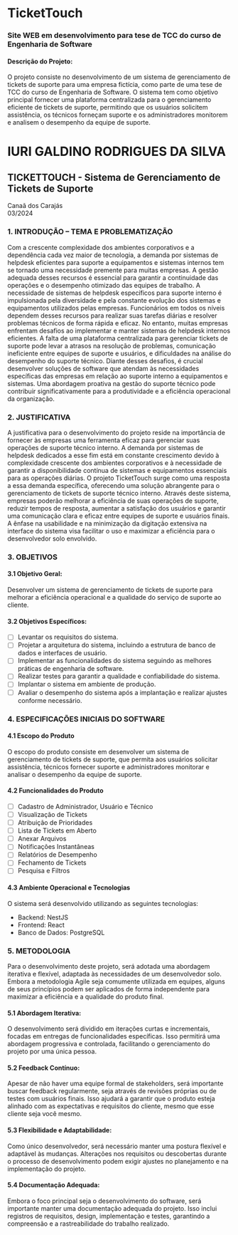 # TicketTouch
### Site WEB em desenvolvimento para tese de TCC do curso de Engenharia de Software

#### Descrição do Projeto:

O projeto consiste no desenvolvimento de um sistema de gerenciamento de tickets de suporte para uma empresa fictícia, como parte de uma tese de TCC do curso de Engenharia de Software. O sistema tem como objetivo principal fornecer uma plataforma centralizada para o gerenciamento eficiente de tickets de suporte, permitindo que os usuários solicitem assistência, os técnicos forneçam suporte e os administradores monitorem e analisem o desempenho da equipe de suporte.

# IURI GALDINO RODRIGUES DA SILVA

## TICKETTOUCH - Sistema de Gerenciamento de Tickets de Suporte

Canaã dos Carajás  
03/2024

### 1. INTRODUÇÃO – TEMA E PROBLEMATIZAÇÃO
Com a crescente complexidade dos ambientes corporativos e a dependência cada vez maior de tecnologia, a demanda por sistemas de helpdesk eficientes para suporte a equipamentos e sistemas internos tem se tornado uma necessidade premente para muitas empresas. A gestão adequada desses recursos é essencial para garantir a continuidade das operações e o desempenho otimizado das equipes de trabalho.
A necessidade de sistemas de helpdesk específicos para suporte interno é impulsionada pela diversidade e pela constante evolução dos sistemas e equipamentos utilizados pelas empresas. Funcionários em todos os níveis dependem desses recursos para realizar suas tarefas diárias e resolver problemas técnicos de forma rápida e eficaz.
No entanto, muitas empresas enfrentam desafios ao implementar e manter sistemas de helpdesk internos eficientes. A falta de uma plataforma centralizada para gerenciar tickets de suporte pode levar a atrasos na resolução de problemas, comunicação ineficiente entre equipes de suporte e usuários, e dificuldades na análise do desempenho do suporte técnico.
Diante desses desafios, é crucial desenvolver soluções de software que atendam às necessidades específicas das empresas em relação ao suporte interno a equipamentos e sistemas. Uma abordagem proativa na gestão do suporte técnico pode contribuir significativamente para a produtividade e a eficiência operacional da organização.

### 2. JUSTIFICATIVA
A justificativa para o desenvolvimento do projeto reside na importância de fornecer às empresas uma ferramenta eficaz para gerenciar suas operações de suporte técnico interno. A demanda por sistemas de helpdesk dedicados a esse fim está em constante crescimento devido à complexidade crescente dos ambientes corporativos e à necessidade de garantir a disponibilidade contínua de sistemas e equipamentos essenciais para as operações diárias.
O projeto TicketTouch surge como uma resposta a essa demanda específica, oferecendo uma solução abrangente para o gerenciamento de tickets de suporte técnico interno. Através deste sistema, empresas poderão melhorar a eficiência de suas operações de suporte, reduzir tempos de resposta, aumentar a satisfação dos usuários e garantir uma comunicação clara e eficaz entre equipes de suporte e usuários finais. A ênfase na usabilidade e na minimização da digitação extensiva na interface do sistema visa facilitar o uso e maximizar a eficiência para o desenvolvedor solo envolvido.

### 3. OBJETIVOS
#### 3.1 Objetivo Geral:
Desenvolver um sistema de gerenciamento de tickets de suporte para melhorar a eficiência operacional e a qualidade do serviço de suporte ao cliente.
#### 3.2 Objetivos Específicos:
- [ ] Levantar os requisitos do sistema.
- [ ] Projetar a arquitetura do sistema, incluindo a estrutura de banco de dados e interfaces de usuário.
- [ ] Implementar as funcionalidades do sistema seguindo as melhores práticas de engenharia de software.
- [ ] Realizar testes para garantir a qualidade e confiabilidade do sistema.
- [ ] Implantar o sistema em ambiente de produção.
- [ ] Avaliar o desempenho do sistema após a implantação e realizar ajustes conforme necessário.

### 4. ESPECIFICAÇÕES INICIAIS DO SOFTWARE
#### 4.1 Escopo do Produto
O escopo do produto consiste em desenvolver um sistema de gerenciamento de tickets de suporte, que permita aos usuários solicitar assistência, técnicos fornecer suporte e administradores monitorar e analisar o desempenho da equipe de suporte.
#### 4.2 Funcionalidades do Produto
- [ ] Cadastro de Administrador, Usuário e Técnico
- [ ] Visualização de Tickets
- [ ] Atribuição de Prioridades
- [ ] Lista de Tickets em Aberto
- [ ] Anexar Arquivos
- [ ] Notificações Instantâneas
- [ ] Relatórios de Desempenho
- [ ] Fechamento de Tickets
- [ ] Pesquisa e Filtros
#### 4.3 Ambiente Operacional e Tecnologias
O sistema será desenvolvido utilizando as seguintes tecnologias:
- Backend: NestJS
- Frontend: React
- Banco de Dados: PostgreSQL

### 5. METODOLOGIA
Para o desenvolvimento deste projeto, será adotada uma abordagem iterativa e flexível, adaptada às necessidades de um desenvolvedor solo. Embora a metodologia Agile seja comumente utilizada em equipes, alguns de seus princípios podem ser aplicados de forma independente para maximizar a eficiência e a qualidade do produto final.
#### 5.1 Abordagem Iterativa:
O desenvolvimento será dividido em iterações curtas e incrementais, focadas em entregas de funcionalidades específicas. Isso permitirá uma abordagem progressiva e controlada, facilitando o gerenciamento do projeto por uma única pessoa.
#### 5.2 Feedback Contínuo:
Apesar de não haver uma equipe formal de stakeholders, será importante buscar feedback regularmente, seja através de revisões próprias ou de testes com usuários finais. Isso ajudará a garantir que o produto esteja alinhado com as expectativas e requisitos do cliente, mesmo que esse cliente seja você mesmo.
#### 5.3 Flexibilidade e Adaptabilidade:
Como único desenvolvedor, será necessário manter uma postura flexível e adaptável às mudanças. Alterações nos requisitos ou descobertas durante o processo de desenvolvimento podem exigir ajustes no planejamento e na implementação do projeto.
#### 5.4 Documentação Adequada:
Embora o foco principal seja o desenvolvimento do software, será importante manter uma documentação adequada do projeto. Isso inclui registros de requisitos, design, implementação e testes, garantindo a compreensão e a rastreabilidade do trabalho realizado.
